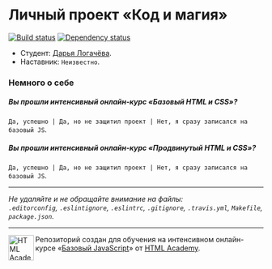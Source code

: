 # Личный проект «Код и магия»

[![Build status][travis-image]][travis-url]
[![Dependency status][dependency-image]][dependency-url]

* Студент: [Дарья Логачёва](https://htmlacademy.ru/profile/id10163).
* Наставник: `Неизвестно`.

### Немного о себе

##### Вы прошли интенсивный онлайн-курс «Базовый HTML и CSS»?
`Да, успешно | Да, но не защитил проект | Нет, я сразу записался на базовый JS`.

##### Вы прошли интенсивный онлайн-курс «Продвинутый HTML и CSS»?
`Да, успешно | Да, но не защитил проект | Нет, я сразу записался на базовый JS`.

---

_Не удаляйте и не обращайте внимание на файлы:_<br>
_`.editorconfig`, `.eslintignore`, `.eslintrc`, `.gitignore`, `.travis.yml`, `Makefile`, `package.json`._

---

<a href="https://htmlacademy.ru/js_intensive"><img align="left" width="50" height="50" title="HTML Academy" src="https://up.htmlacademy.ru/static/img/intensive/javascript/logo-for-github.svg"></a>

Репозиторий создан для обучения на интенсивном онлайн-курсе «[Базовый JavaScript](https://htmlacademy.ru/js_intensive)» от [HTML Academy](https://htmlacademy.ru).

[travis-image]: https://travis-ci.org/js-htmlacademy/10163-code-and-magick.svg?branch=master
[travis-url]: https://travis-ci.org/js-htmlacademy/10163-code-and-magick
[dependency-image]: https://david-dm.org/js-htmlacademy/10163-code-and-magick.svg?style=flat-square
[dependency-url]: https://david-dm.org/js-htmlacademy/10163-code-and-magick
